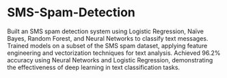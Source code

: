 # SMS-Spam-Detection
Built an SMS spam detection system using Logistic Regression, Naïve Bayes, Random Forest, and Neural Networks to classify text messages.
Trained models on a subset of the SMS spam dataset, applying feature engineering and vectorization techniques for text analysis.
Achieved 96.2% accuracy using Neural Networks and Logistic Regression, demonstrating the effectiveness of deep learning in text classification tasks.

